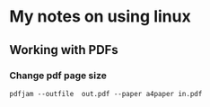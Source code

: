 # My notes on using linux

## Working with PDFs

### Change pdf page size

```
pdfjam --outfile  out.pdf --paper a4paper in.pdf
```

